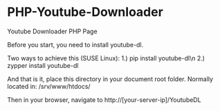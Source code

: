 # PHP-Youtube-Downloader
Youtube Downloader PHP Page

Before you start, you need to install youtube-dl.

Two ways to achieve this (SUSE Linux):
1.) pip install youtube-dl\n
2.) zypper install youtube-dl

And that is it, place this directory in your document root folder. Normally located in:
/srv/www/htdocs/

Then in your browser, navigate to http://[your-server-ip]/YoutubeDL
